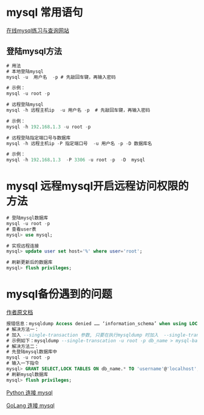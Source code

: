 # mysql 常用语句

[在线mysql练习与查询网站](https://www.liaoxuefeng.com/wiki/1177760294764384/1179611432985088)

## 登陆mysql方法
```sql
# 用法
# 本地登陆mysql
mysql -u  用户名  -p # 先敲回车键，再输入密码

# 示例：
mysql -u root -p 

# 远程登陆mysql
mysql -h 远程主机ip  -u 用户名 -p  # 先敲回车键，再输入密码

# 示例：
mysql -h 192.168.1.3 -u root -p 

# 远程登陆指定端口号与数据库
mysql -h 远程主机ip -P 指定端口号  -u 用户名 -p -D 数据库名

# 示例：
mysql -h 192.168.1.3  -P 3306 -u root -p  -D  mysql

```
# mysql 远程mysql开启远程访问权限的方法
```sql
# 登陆mysql数据库
mysql -u root -p
# 查看user表
mysql> use mysql;

# 实现远程连接
mysql> update user set host='%' where user='root';

# 刷新更新后的数据库
mysql> flush privileges;
```

# mysql备份遇到的问题
[作者原文档](https://www.ltsplus.com/mysql/fix-mysqldump-got-error-1044-access-denied-for-user-rootlocalhost-to-database-information_schema-when-using-lock-tables)
```sql
报错信息：mysqldump Access denied …… ‘information_schema’ when using LOCK TABLES
# 解决方法一：
# 加入 --single-transaction 参数, 只要在执行mysqldump 时加入  --single-transaction 参数，便不会出现错误
# 示例如下：mysqldump --single-transcation -u root -p db_name > mysql-bakup.sql
# 解决方法二：
# 先登陆mysql数据库中
mysql -u root -p
# 输入一下指令
mysql> GRANT SELECT,LOCK TABLES ON db_name.* TO 'username'@'localhost';
# 刷新mysql数据库
mysql> flush privileges;
```
[Python 连接 mysql](https://www.w3schools.com/python/python_mysql_create_db.asp)

[GoLang 连接 mysql](https://tutorialedge.net/golang/golang-mysql-tutorial/)
